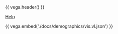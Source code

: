 {{ vega.header() }}

<a href="../help/index.html" class="icon fa fa-question-circle"> Help</a>

{{ vega.embed('./docs/demographics/vis.vl.json') }}

<style>
/* hack to turn off gray background in the readthedocs theme */
.wy-nav-content-wrap { background-color: #fcfcfc !important; }
</style>
